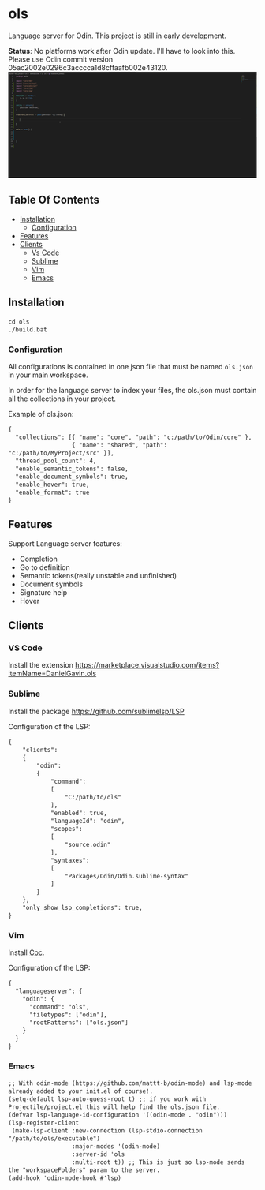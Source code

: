 # ols
Language server for Odin. This project is still in early development. 

**Status**: No platforms work after Odin update. I'll have to look into this. Please use Odin commit version 05ac2002e0296c3acccca1d8cffaafb002e43120.
![Procedure example](images/completion.gif)

## Table Of Contents
- [Installation](#installation)
  - [Configuration](#Configuration)
- [Features](#features)
- [Clients](#clients)
  - [Vs Code](#vs-code)
  - [Sublime](#sublime)
  - [Vim](#vim)
  - [Emacs](#emacs)

## Installation

 ```
 cd ols
 ./build.bat
 ```

### Configuration

All configurations is contained in one json file that must be named ```ols.json``` in your main workspace.

In order for the language server to index your files, the ols.json must contain all the collections in your project.

Example of ols.json:

```
{
  "collections": [{ "name": "core", "path": "c:/path/to/Odin/core" },
                  { "name": "shared", "path": "c:/path/to/MyProject/src" }],
  "thread_pool_count": 4,
  "enable_semantic_tokens": false,
  "enable_document_symbols": true,
  "enable_hover": true,
  "enable_format": true
}

```

## Features
  Support Language server features:
  - Completion
  - Go to definition
  - Semantic tokens(really unstable and unfinished)
  - Document symbols
  - Signature help
  - Hover

## Clients

### VS Code
Install the extension https://marketplace.visualstudio.com/items?itemName=DanielGavin.ols
### Sublime
Install the package https://github.com/sublimelsp/LSP

Configuration of the LSP:
```
{
	"clients":
	{
		"odin":
		{
			"command":
			[
				"C:/path/to/ols"
			],
			"enabled": true,
			"languageId": "odin",
			"scopes":
			[
				"source.odin"
			],
			"syntaxes":
			[
				"Packages/Odin/Odin.sublime-syntax"
			]
		}
	},
	"only_show_lsp_completions": true,
}

```

### Vim
Install [Coc](https://github.com/neoclide/coc.nvim).

Configuration of the LSP:
```
{
  "languageserver": {
    "odin": {
      "command": "ols",
      "filetypes": ["odin"],
      "rootPatterns": ["ols.json"]
    }
  }
}
```

### Emacs
```
;; With odin-mode (https://github.com/mattt-b/odin-mode) and lsp-mode already added to your init.el of course!.
(setq-default lsp-auto-guess-root t) ;; if you work with Projectile/project.el this will help find the ols.json file.
(defvar lsp-language-id-configuration '((odin-mode . "odin")))
(lsp-register-client
 (make-lsp-client :new-connection (lsp-stdio-connection "/path/to/ols/executable")
                  :major-modes '(odin-mode)
                  :server-id 'ols
                  :multi-root t)) ;; This is just so lsp-mode sends the "workspaceFolders" param to the server.
(add-hook 'odin-mode-hook #'lsp)
```
